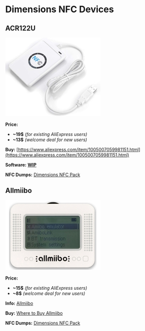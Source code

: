 # Dimensions NFC Devices

## ACR122U

 ![ACR122U](images/ACR122U.jpg)
 
**Price:**
- **~19$** _(for existing AliExpress users)_
- **~13$** _(welcome deal for new users)_

**Buy:** [https://www.aliexpress.com/item/1005007059981151.html](https://www.aliexpress.com/item/1005007059981151.html)

**Software:** **[WIP](#)**

**NFC Dumps:** [Dimensions NFC Pack](https://skylandersnfc.github.io/LEGO-Dimensions-NFC/Dimensions_NFC_Pack/)


## Allmiibo

![Allmiibo](images/Allmiibo.jpg)
 
**Price:**
- **~15$** _(for existing AliExpress users)_
- **~8$** _(welcome deal for new users)_

**Info:** [Allmiibo](https://allmiibo.com/)

**Buy:** [Where to Buy Allmiibo](https://github.com/solosky/pixl.js/issues/213#issuecomment-2356398924)

**NFC Dumps:** [Dimensions NFC Pack](https://skylandersnfc.github.io/LEGO-Dimensions-NFC/Dimensions_NFC_Pack/)